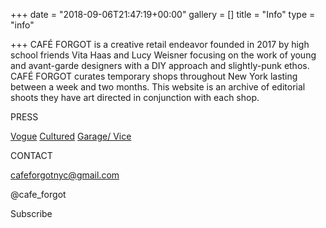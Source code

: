 +++
date = "2018-09-06T21:47:19+00:00"
gallery = []
title = "Info"
type = "info"

+++
CAFÉ FORGOT is a creative retail endeavor founded in 2017 by high school friends Vita Haas and Lucy Weisner focusing on the work of young and avant-garde designers with a DIY approach and slightly-punk ethos. CAFÉ FORGOT curates temporary shops throughout New York lasting between a week and two months. This website is an archive of editorial shoots they have art directed in conjunction with each shop.

PRESS

[Vogue](https://www.vogue.com/article/cafe-forgot-vita-haas-lucy-weisner "Vogue")
[Cultured](https://www.culturedmag.com/cafe-forgot/ "Cultured")
[Garage/ Vice](https://garage.vice.com/en_us/article/8xpnwp/cafe-forgot "Garage/Vice")

CONTACT

cafeforgotnyc@gmail.com

@cafe_forgot

Subscribe